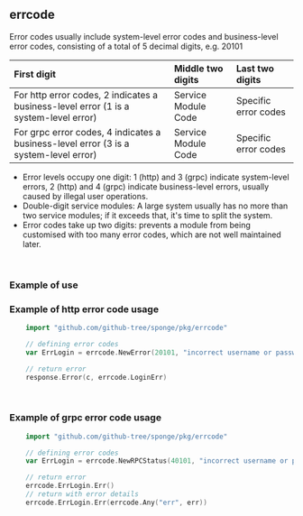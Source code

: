 ## errcode

Error codes usually include system-level error codes and business-level error codes, consisting of a total of 5 decimal digits, e.g. 20101

| First digit                                                                          | Middle two digits | Last two digits |
|:-------------------------------------------------------------------------------------|:-------|:-------|
| For http error codes, 2 indicates a business-level error (1 is a system-level error) | Service Module Code | Specific error codes |
| For grpc error codes, 4 indicates a business-level error (3 is a system-level error) | Service Module Code | Specific error codes |

- Error levels occupy one digit: 1 (http) and 3 (grpc) indicate system-level errors, 2 (http) and 4 (grpc) indicate business-level errors, usually caused by illegal user operations.
- Double-digit service modules: A large system usually has no more than two service modules; if it exceeds that, it's time to split the system.
- Error codes take up two digits: prevents a module from being customised with too many error codes, which are not well maintained later.

<br>

### Example of use

### Example of http error code usage

```go
    import "github.com/github-tree/sponge/pkg/errcode"

    // defining error codes
    var ErrLogin = errcode.NewError(20101, "incorrect username or password")

    // return error
    response.Error(c, errcode.LoginErr)
```

<br>

### Example of grpc error code usage

```go
    import "github.com/github-tree/sponge/pkg/errcode"

    // defining error codes
    var ErrLogin = errcode.NewRPCStatus(40101, "incorrect username or password")

    // return error
    errcode.ErrLogin.Err()
    // return with error details
    errcode.ErrLogin.Err(errcode.Any("err", err))
```